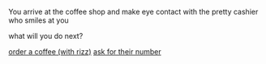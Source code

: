 You arrive at the coffee shop and make eye contact with the pretty cashier who smiles at you

what will you do next?

[order a coffee (with rizz)](Y/funny.md)
[ask for their number](popo.md)
